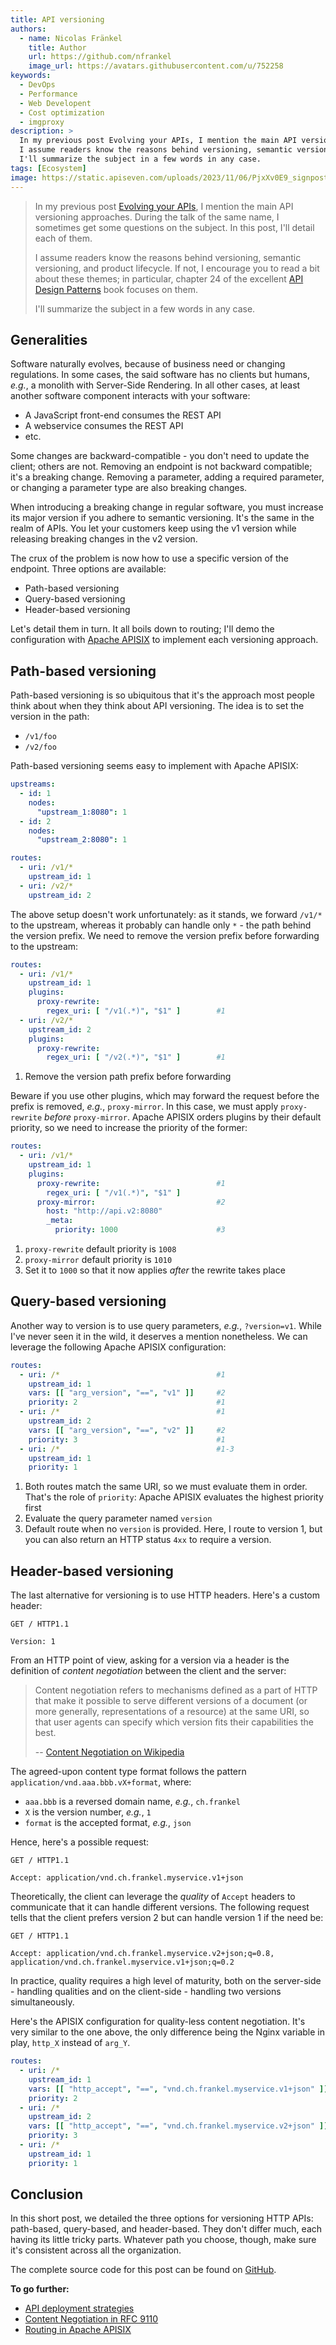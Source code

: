 ```yaml
---
title: API versioning
authors:
  - name: Nicolas Fränkel
    title: Author
    url: https://github.com/nfrankel
    image_url: https://avatars.githubusercontent.com/u/752258
keywords:
  - DevOps
  - Performance
  - Web Developent
  - Cost optimization
  - imgproxy
description: >
  In my previous post Evolving your APIs, I mention the main API versioning approaches. During the talk of the same name, I sometimes get some questions on the subject. In this post, I'll detail each of them.
  I assume readers know the reasons behind versioning, semantic versioning, and product lifecycle. If not, I encourage you to read a bit about these themes; in particular, chapter 24 of the excellent API Design Patterns book focuses on them.
  I'll summarize the subject in a few words in any case.
tags: [Ecosystem]
image: https://static.apiseven.com/uploads/2023/11/06/PjxXv0E9_signpost-3691159.jpg
---
```


>In my previous post [Evolving your APIs](https://blog.frankel.ch/evolve-apis/), I mention the main API versioning approaches. During the talk of the same name, I sometimes get some questions on the subject. In this post, I'll detail each of them.
>
>I assume readers know the reasons behind versioning, semantic versioning, and product lifecycle. If not, I encourage you to read a bit about these themes; in particular, chapter 24 of the excellent [API Design Patterns](https://blog.frankel.ch/api-design-patterns/) book focuses on them.
>
>I'll summarize the subject in a few words in any case.

<!--truncate-->

## Generalities

Software naturally evolves, because of business need or changing regulations. In some cases, the said software has no clients but humans, _e.g._, a monolith with Server-Side Rendering. In all other cases, at least another software component interacts with your software:

* A JavaScript front-end consumes the REST API
* A webservice consumes the REST API
* etc.

Some changes are backward-compatible - you don't need to update the client; others are not. Removing an endpoint is not backward compatible; it's a breaking change. Removing a parameter, adding a required parameter, or changing a parameter type are also breaking changes.

When introducing a breaking change in regular software, you must increase its major version if you adhere to semantic versioning. It's the same in the realm of APIs. You let your customers keep using the v1 version while releasing breaking changes in the v2 version.

The crux of the problem is now how to use a specific version of the endpoint. Three options are available:

* Path-based versioning
* Query-based versioning
* Header-based versioning

Let's detail them in turn. It all boils down to routing; I'll demo the configuration with [Apache APISIX](https://apisix.apache.org/) to implement each versioning approach.

## Path-based versioning

Path-based versioning is so ubiquitous that it's the approach most people think about when they think about API versioning. The idea is to set the version in the path:

* `/v1/foo`
* `/v2/foo`

Path-based versioning seems easy to implement with Apache APISIX:

```yaml
upstreams:
  - id: 1
    nodes:
      "upstream_1:8080": 1
  - id: 2
    nodes:
      "upstream_2:8080": 1

routes:
  - uri: /v1/*
    upstream_id: 1
  - uri: /v2/*
    upstream_id: 2
```

The above setup doesn't work unfortunately: as it stands, we forward `/v1/*` to the upstream, whereas it probably can handle only `*` - the path behind the version prefix. We need to remove the version prefix before forwarding to the upstream:

```yaml
routes:
  - uri: /v1/*
    upstream_id: 1
    plugins:
      proxy-rewrite:
        regex_uri: [ "/v1(.*)", "$1" ]        #1
  - uri: /v2/*
    upstream_id: 2
    plugins:
      proxy-rewrite:
        regex_uri: [ "/v2(.*)", "$1" ]        #1
```

1. Remove the version path prefix before forwarding

Beware if you use other plugins, which may forward the request before the prefix is removed, _e.g._, `proxy-mirror`. In this case, we must apply `proxy-rewrite` *before* `proxy-mirror`. Apache APISIX orders plugins by their default priority, so we need to increase the priority of the former:

```yaml
routes:
  - uri: /v1/*
    upstream_id: 1
    plugins:
      proxy-rewrite:                          #1
        regex_uri: [ "/v1(.*)", "$1" ]
      proxy-mirror:                           #2
        host: "http://api.v2:8080"
        _meta:
          priority: 1000                      #3
```

1. `proxy-rewrite` default priority is `1008`
2. `proxy-mirror` default priority is `1010`
3. Set it to `1000` so that it now applies _after_ the rewrite takes place

## Query-based versioning

Another way to version is to use query parameters, _e.g._, `?version=v1`. While I've never seen it in the wild, it deserves a mention nonetheless. We can leverage the following Apache APISIX configuration:

```yaml
routes:
  - uri: /*                                   #1
    upstream_id: 1
    vars: [[ "arg_version", "==", "v1" ]]     #2
    priority: 2                               #1
  - uri: /*                                   #1
    upstream_id: 2
    vars: [[ "arg_version", "==", "v2" ]]     #2
    priority: 3                               #1
  - uri: /*                                   #1-3
    upstream_id: 1
    priority: 1
```

1. Both routes match the same URI, so we must evaluate them in order. That's the role of `priority`: Apache APISIX evaluates the highest priority first
2. Evaluate the query parameter named `version`
3. Default route when no `version` is provided. Here, I route to version 1, but you can also return an HTTP status `4xx` to require a version.

## Header-based versioning

The last alternative for versioning is to use HTTP headers. Here's a custom header:

```http
GET / HTTP1.1

Version: 1
```

From an HTTP point of view, asking for a version via a header is the definition of _content negotiation_ between the client and the server:

>Content negotiation refers to mechanisms defined as a part of HTTP that make it possible to serve different versions of a document (or more generally, representations of a resource) at the same URI, so that user agents can specify which version fits their capabilities the best.
>
>-- [Content Negotiation on Wikipedia](https://en.wikipedia.org/wiki/Content_negotiation)

The agreed-upon content type format follows the pattern `application/vnd.aaa.bbb.vX+format`, where:

* `aaa.bbb` is a reversed domain name, _e.g._, `ch.frankel`
* `X` is the version number, _e.g._, `1`
* `format` is the accepted format, _e.g._, `json`

Hence, here's a possible request:

```http
GET / HTTP1.1

Accept: application/vnd.ch.frankel.myservice.v1+json
```

Theoretically, the client can leverage the *quality*  of `Accept` headers to communicate that it can handle different versions. The following request tells that the client prefers version 2 but can handle version 1 if the need be:

```http
GET / HTTP1.1

Accept: application/vnd.ch.frankel.myservice.v2+json;q=0.8, application/vnd.ch.frankel.myservice.v1+json;q=0.2
```

In practice, quality requires a high level of maturity, both on the server-side - handling qualities and on the client-side - handling two versions simultaneously.

Here's the APISIX configuration for quality-less content negotiation. It's very similar to the one above, the only difference being the Nginx variable in play, `http_X` instead of `arg_Y`.

```yaml
routes:
  - uri: /*
    upstream_id: 1
    vars: [[ "http_accept", "==", "vnd.ch.frankel.myservice.v1+json" ]]
    priority: 2
  - uri: /*
    upstream_id: 2
    vars: [[ "http_accept", "==", "vnd.ch.frankel.myservice.v2+json" ]]
    priority: 3
  - uri: /*
    upstream_id: 1
    priority: 1
```

## Conclusion

In this short post, we detailed the three options for versioning HTTP APIs: path-based, query-based, and header-based. They don't differ much, each having its little tricky parts. Whatever path you choose, though, make sure it's consistent across all the organization.

The complete source code for this post can be found on [GitHub](https://github.com/ajavageek/api-versioning).

**To go further:**

* [API deployment strategies](https://navendu.me/posts/api-deployment-strategies/)
* [Content Negotiation in RFC 9110](https://www.rfc-editor.org/rfc/rfc9110.html#name-content-negotiation)
* [Routing in Apache APISIX](https://apisix.apache.org/docs/apisix/router-radixtree/)
